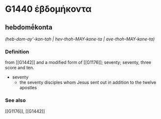 # G1440 ἑβδομήκοντα

## hebdomḗkonta

_(heb-dom-ay'-kon-tah | hev-thoh-MAY-kone-ta | ave-thoh-MAY-kone-ta)_

### Definition

from [[G1442]] and a modified form of [[G1176]]; seventy; seventy, three score and ten.

- seventy
  - the seventy disciples whom Jesus sent out in addition to the twelve apostles

### See also

[[G1176]], [[G1442]]

